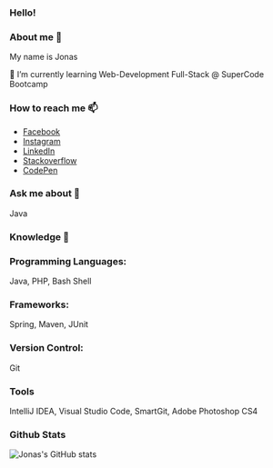 ### Hello! 

### About me 👋
My name is Jonas

🌱 I’m currently learning Web-Development Full-Stack @ SuperCode Bootcamp

### How to reach me 📫
- [Facebook](https://www.facebook.com/JonasErmertBLB/)
- [Instagram](https://www.instagram.com/ermert.jonas/)
- [LinkedIn](https://www.linkedin.com/in/jonas-ermert-b5266b182/)
- [Stackoverflow](https://stackoverflow.com/users/5328569/jonas-e)
- [CodePen](https://codepen.io/jonasermert/)


### Ask me about 💬
Java

### Knowledge 🚀

### Programming Languages:
Java, PHP, Bash Shell

### Frameworks:
Spring, Maven, JUnit

### Version Control: 
Git

### Tools
IntelliJ IDEA, Visual Studio Code, SmartGit, Adobe Photoshop CS4

### Github Stats
![Jonas's GitHub stats](https://github-readme-stats.vercel.app/api?username=jonasermert&show_icons=true&theme=default)



















<!--
**jonasermert/jonasermert** is a ✨ _special_ ✨ repository because its `README.md` (this file) appears on your GitHub profile.

Here are some ideas to get you started:

- 🔭 I’m currently working on ...
- 🌱 I’m currently learning ...
- 👯 I’m looking to collaborate on ...
- 🤔 I’m looking for help with ...
- 💬 Ask me about ...
- 📫 How to reach me: ...
- 😄 Pronouns: ...
- ⚡ Fun fact: ...
-->
